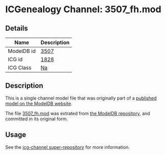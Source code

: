 # ICGenealogy Channel: 3507\_fh.mod

## Details

Name | Description
---- | -----------
ModelDB id | [3507](http://senselab.med.yale.edu/ModelDB/ShowModel.cshtml?model=3507)
ICG id | [1828](http://icg.neurotheory.ox.ac.uk/channels/2/1828)
ICG Class | [Na](http://icg.neurotheory.ox.ac.uk/channels/2)

## Description

This is a single channel model file that was originally part of a [published model on the ModelDB website](http://senselab.med.yale.edu/mModelDB/ShowModel.cshtml?model=3507).

The file [3507\_fh.mod](3507_fh.mod) was extrated from [the ModelDB repository](http://senselab.med.yale.edu/ModelDB/ShowModel.cshtml?model=3507), and committed in its original form.

## Usage

See the [icg-channel super-repository](https://github.com/icgenealogy/icg-channels) for more information.